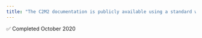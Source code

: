 ```yaml
---
title: "The C2M2 documentation is publicly available using a standard web browser and internet connection &#x2705;"
---
```


&#x2705; Completed October 2020
